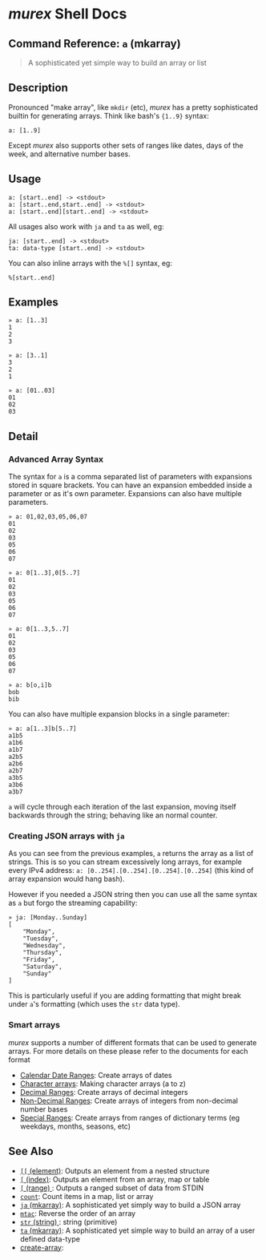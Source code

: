 # _murex_ Shell Docs

## Command Reference: `a` (mkarray)

> A sophisticated yet simple way to build an array or list

## Description

Pronounced "make array", like `mkdir` (etc), _murex_ has a pretty sophisticated
builtin for generating arrays. Think like bash's `{1..9}` syntax:

    a: [1..9]
    
Except _murex_ also supports other sets of ranges like dates, days of the week,
and alternative number bases.

## Usage

    a: [start..end] -> <stdout>
    a: [start..end,start..end] -> <stdout>
    a: [start..end][start..end] -> <stdout>
    
All usages also work with `ja` and `ta` as well, eg:

    ja: [start..end] -> <stdout>
    ta: data-type [start..end] -> <stdout>
    
You can also inline arrays with the `%[]` syntax, eg:

    %[start..end]

## Examples

    » a: [1..3]
    1
    2
    3
    
    » a: [3..1]
    3
    2
    1
    
    » a: [01..03]
    01
    02
    03

## Detail

### Advanced Array Syntax

The syntax for `a` is a comma separated list of parameters with expansions
stored in square brackets. You can have an expansion embedded inside a
parameter or as it's own parameter. Expansions can also have multiple
parameters.

    » a: 01,02,03,05,06,07
    01
    02
    03
    05
    06
    07
    
    » a: 0[1..3],0[5..7]
    01
    02
    03
    05
    06
    07
    
    » a: 0[1..3,5..7]
    01
    02
    03
    05
    06
    07
    
    » a: b[o,i]b
    bob
    bib
    
You can also have multiple expansion blocks in a single parameter:

    » a: a[1..3]b[5..7]
    a1b5
    a1b6
    a1b7
    a2b5
    a2b6
    a2b7
    a3b5
    a3b6
    a3b7
    
`a` will cycle through each iteration of the last expansion, moving itself
backwards through the string; behaving like an normal counter.

### Creating JSON arrays with `ja`

As you can see from the previous examples, `a` returns the array as a
list of strings. This is so you can stream excessively long arrays, for
example every IPv4 address: `a: [0..254].[0..254].[0..254].[0..254]`
(this kind of array expansion would hang bash).

However if you needed a JSON string then you can use all the same syntax
as `a` but forgo the streaming capability:

    » ja: [Monday..Sunday]
    [
        "Monday",
        "Tuesday",
        "Wednesday",
        "Thursday",
        "Friday",
        "Saturday",
        "Sunday"
    ]
    
This is particularly useful if you are adding formatting that might break
under `a`'s formatting (which uses the `str` data type).

### Smart arrays

_murex_ supports a number of different formats that can be used to generate
arrays. For more details on these please refer to the documents for each format

* [Calendar Date Ranges](../mkarray/date.md):
  Create arrays of dates
* [Character arrays](../mkarray/character.md):
  Making character arrays (a to z)
* [Decimal Ranges](../mkarray/decimal.md):
  Create arrays of decimal integers
* [Non-Decimal Ranges](../mkarray/non-decimal.md):
  Create arrays of integers from non-decimal number bases
* [Special Ranges](../mkarray/special.md):
  Create arrays from ranges of dictionary terms (eg weekdays, months, seasons, etc)

## See Also

* [`[[` (element)](../commands/element.md):
  Outputs an element from a nested structure
* [`[` (index)](../commands/index.md):
  Outputs an element from an array, map or table
* [`[` (range) ](../commands/range.md):
  Outputs a ranged subset of data from STDIN
* [`count`](../commands/count.md):
  Count items in a map, list or array
* [`ja` (mkarray)](../commands/ja.md):
  A sophisticated yet simply way to build a JSON array
* [`mtac`](../commands/mtac.md):
  Reverse the order of an array
* [`str` (string) ](../types/str.md):
  string (primitive)
* [`ta` (mkarray)](../commands/ta.md):
  A sophisticated yet simple way to build an array of a user defined data-type
* [create-array](../parser/create-array.md):
  